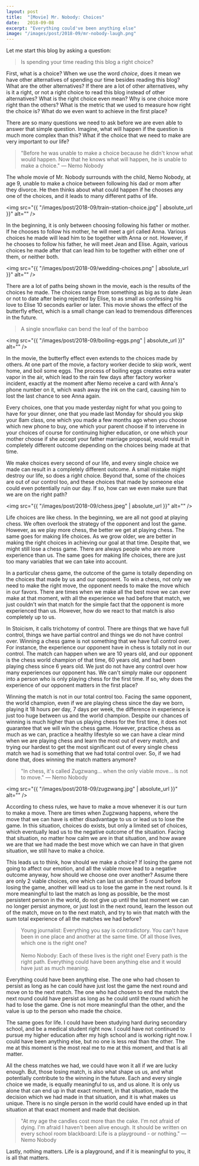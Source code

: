 ```yaml
---
layout: post
title:  "[Movie] Mr. Nobody: Choices"
date:   2018-09-08
excerpt: "Everything could've been anything else"
image: "/images/post/2018-09/mr-nobody-laugh.png"
---
```


Let me start this blog by asking a question: 

<blockquote>Is spending your time reading this blog a right choice?</blockquote>

First, what is a choice? When we use the word *choice*, does it mean we have other alternatives of spending our time besides reading this blog? What are the other alternatives? If there are a lot of other alternatives, why is it a right, or not a right choice to read this blog instead of other alternatives? What is the right choice even mean? Why is one choice more right than the others? What is the metric that we used to measure how right the choice is? What do we even want to achieve in the first place? 

There are so many questions we need to ask before we are even able to answer that simple question. Imagine, what will happen if the question is much more complex than this? What if the choice that we need to make are very important to our life? 

<blockquote>"Before he was unable to make a choice because he didn't know what would happen. Now that he knows what will happen, he is unable to make a choice." — Nemo Nobody</blockquote> 

The whole movie of Mr. Nobody surrounds with the child, Nemo Nobody, at age 9, unable to make a choice between following his dad or mom after they divorce. He then thinks about what could happen if he chooses any one of the choices, and it leads to many different paths of life. 

<span class="image right"><img src="{{ "/images/post/2018-09/train-station-choice.jpg" | absolute_url }}" alt="" /></span>

In the beginning, it is only between choosing following his father or mother. If he chooses to follow his mother, he will meet a girl called Anna. Various choices he made will lead him to be together with Anna or not. However, if he chooses to follow his father, he will meet Jean and Elise. Again, various choices he made after that can lead him to be together with either one of them, or neither both. 

<span class="image left"><img src="{{ "/images/post/2018-09/wedding-choices.png" | absolute_url }}" alt="" /></span>

There are a lot of paths being shown in the movie, each is the results of the choices he made. The choices range from something as big as to date Jean or not to date after being rejected by Elise, to as small as confessing his love to Elise 10 seconds earlier or later. This movie shows the effect of the butterfly effect, which is a small change can lead to tremendous differences in the future. 

<blockquote>A single snowflake can bend the leaf of the bamboo</blockquote>

<span class="image right"><img src="{{ "/images/post/2018-09/boiling-eggs.png" | absolute_url }}" alt="" /></span>

In the movie, the butterfly effect even extends to the choices made by others. At one part of the movie, a factory worker decide to skip work, went home, and boil some eggs. The process of boiling eggs creates extra water vapor in the air, which lead to the rain few days after factory worker incident, exactly at the moment after Nemo receive a card with Anna's phone number on it, which wash away the ink on the card, causing him to lost the last chance to see Anna again. 

Every choices, one that you made yesterday night for what you going to have for your dinner, one that you made last Monday for should you skip your 8am class, one which you made a few months ago when you choose which new phone to buy, one which your parent choose if to intervene in your choices of course for continuing higher education, or one which your mother choose if she accept your father marriage proposal, would result in completely different outcome depending on the choices being made at that time. 

We make choices every second of our life, and every single choice we made can result in a completely different outcome. A small mistake might destroy our life, so does a right choice. Beyond that, some of the choices are out of our control too, and these choices that made by someone else could even potentially ruin our day. If so, how can we even make sure that we are on the right path? 

<span class="image left"><img src="{{ "/images/post/2018-09/chess.jpeg" | absolute_url }}" alt="" /></span>

Life choices are like chess. In the beginning, we are all not good at playing chess. We often overlook the strategy of the opponent and lost the game. However, as we play more chess, the better we get at playing chess. The same goes for making life choices. As we grow older, we are better in making the right choices in achieving our goal at that time. Despite that, we might still lose a chess game. There are always people who are more experience than us. The same goes for making life choices, there are just too many variables that we can take into account. 

In a particular chess game, the outcome of the game is totally depending on the choices that made by us and our opponent. To win a chess, not only we need to make the right move, the opponent needs to make the move which in our favors. There are times when we make all the best move we can ever make at that moment, with all the experience we had before that match, we just couldn't win that match for the simple fact that the opponent is more experienced than us. However, how do we react to that match is also completely up to us. 

In Stoicism, it calls trichotomy of control. There are things that we have full control, things we have partial control and things we do not have control over. Winning a chess game is not something that we have full control over. For instance, the experience our opponent have in chess is totally not in our control. The match can happen when we are 10 years old, and our opponent is the chess world champion of that time, 60 years old, and had been playing chess since 6 years old. We just do not have any control over how many experiences our opponent has. We can't simply make our opponent into a person who is only playing chess for the first time. If so, why does the experience of our opponent matters in the first place? 

Winning the match is not in our total control too. Facing the same opponent, the world champion, even if we are playing chess since the day we born, playing it 18 hours per day, 7 days per week, the difference in experience is just too huge between us and the world champion. Despite our chances of winning is much higher than us playing chess for the first time, it does not guarantee that we will win the chess game. However, practice chess as much as we can, practice a healthy lifestyle so we can have a clear mind when we are playing chess and learn the most out of every match, and trying our hardest to get the most significant out of every single chess match we had is something that we had total control over. So, if we had done that, does winning the match matters anymore? 

<blockquote>"In chess, it's called Zugzwang... when the only viable move... is not to move." — Nemo Nobody</blockquote>

<span class="image right"><img src="{{ "/images/post/2018-09/zugzwang.jpg" | absolute_url }}" alt="" /></span>

According to chess rules, we have to make a move whenever it is our turn to make a move. There are times when Zugzwang happens, where the move that we can have is either disadvantage to us or lead us to lose the game. In this situation, choices do exists, but only a limited set of choices, which eventually lead us to the negative outcome of the situation. Facing that situation, no matter how calm we are in that situation, and how aware we are that we had made the best move which we can have in that given situation, we still have to make a choice. 

This leads us to think, how should we make a choice? If losing the game not going to affect our emotion, and all the viable move lead to a negative outcome anyway, how should we choose one over another? Assume there are only 2 viable choices, one which can last us another 5 round before losing the game, another will lead us to lose the game in the next round. Is it more meaningful to last the match as long as possible, be the most persistent person in the world, do not give up until the last moment we can no longer persist anymore, or just lost in the next round, learn the lesson out of the match, move on to the next match, and try to win that match with the sum total experience of all the matches we had before? 

<blockquote>
Young journalist: Everything you say is contradictory. You can't have been in one place and another at the same time. Of all those lives, which one is the right one?
<br/><br/>
Nemo Nobody: Each of these lives is the right one! Every path is the right path. Everything could have been anything else and it would have just as much meaning.
</blockquote>

Everything could have been anything else. The one who had chosen to persist as long as he can could have just lost the game the next round and move on to the next match. The one who had chosen to end the match the next round could have persist as long as he could until the round which he had to lose the game. One is not more meaningful than the other, and the value is up to the person who made the choice.

The same goes for life. I could have been studying hard during secondary school, and be a medical student right now. I could have not continued to pursue my higher education after my high school and is working right now. I could have been anything else, but no one is less real than the other. The me at this moment is the most real me to me at this moment, and that is all matter. 

All the chess matches we had, we could have won it all if we are lucky enough. But, those losing match, is also what shape us us, and what potentially contribute to the winning in the future. Each and every single choice we made, is equally meaningful to us, and us alone. It is only us alone that can end up in that exact moment, in that situation, made the decision which we had made in that situation, and it is what makes us unique. There is no single person in the world could have ended up in that situation at that exact moment and made that decision. 

<blockquote>"At my age the candles cost more than the cake. I'm not afraid of dying. I'm afraid I haven't been alive enough. It should be written on every school room blackboard: Life is a playground - or nothing." — Nemo Nobody</blockquote>

Lastly, nothing matters. Life is a playground, and if it is meaningful to you, it is all that matters. 
